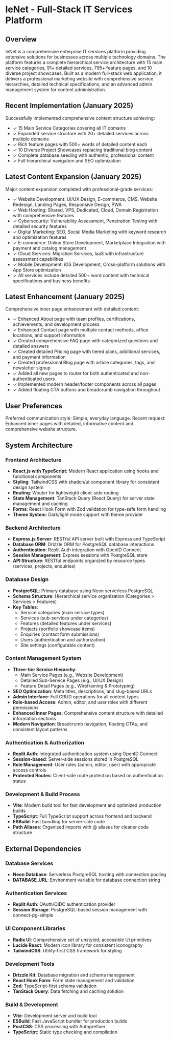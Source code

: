 # IeNet - Full-Stack IT Services Platform

## Overview

IeNet is a comprehensive enterprise IT services platform providing extensive solutions for businesses across multiple technology domains. The platform features a complete hierarchical service architecture with 15 main service categories, 91+ detailed services, 795+ feature pages, and 10 diverse project showcases. Built as a modern full-stack web application, it delivers a professional marketing website with comprehensive service hierarchies, detailed technical specifications, and an advanced admin management system for content administration.

## Recent Implementation (January 2025)

Successfully implemented comprehensive content structure achieving:
- ✓ 15 Main Service Categories covering all IT domains
- ✓ Expanded service structure with 20+ detailed services across multiple domains
- ✓ Rich feature pages with 500+ words of detailed content each
- ✓ 10 Diverse Project Showcases replacing traditional blog content
- ✓ Complete database seeding with authentic, professional content
- ✓ Full hierarchical navigation and SEO optimization

## Latest Content Expansion (January 2025)

Major content expansion completed with professional-grade services:
- ✓ Website Development: UI/UX Design, E-commerce, CMS, Website Redesign, Landing Pages, Responsive Design, PWA
- ✓ Web Hosting: Shared, VPS, Dedicated, Cloud, Domain Registration with comprehensive features
- ✓ Cybersecurity: Vulnerability Assessment, Penetration Testing with detailed security features
- ✓ Digital Marketing: SEO, Social Media Marketing with keyword research and optimization features
- ✓ E-commerce: Online Store Development, Marketplace Integration with payment and catalog management
- ✓ Cloud Services: Migration Services, IaaS with infrastructure assessment capabilities
- ✓ Mobile Development: iOS Development, Cross-platform solutions with App Store optimization
- ✓ All services include detailed 500+ word content with technical specifications and business benefits

## Latest Enhancement (January 2025)

Comprehensive inner page enhancement with detailed content:
- ✓ Enhanced About page with team profiles, certifications, achievements, and development process
- ✓ Enhanced Contact page with multiple contact methods, office locations, and support information
- ✓ Created comprehensive FAQ page with categorized questions and detailed answers
- ✓ Created detailed Pricing page with tiered plans, additional services, and payment information
- ✓ Created professional Blog page with article categories, tags, and newsletter signup
- ✓ Added all new pages to router for both authenticated and non-authenticated users
- ✓ Implemented modern header/footer components across all pages
- ✓ Added floating CTA buttons and breadcrumb navigation throughout

## User Preferences

Preferred communication style: Simple, everyday language.
Recent request: Enhanced inner pages with detailed, informative content and comprehensive website structure.

## System Architecture

### Frontend Architecture
- **React.js with TypeScript**: Modern React application using hooks and functional components
- **Styling**: TailwindCSS with shadcn/ui component library for consistent design system
- **Routing**: Wouter for lightweight client-side routing
- **State Management**: TanStack Query (React Query) for server state management and caching
- **Forms**: React Hook Form with Zod validation for type-safe form handling
- **Theme System**: Dark/light mode support with theme provider

### Backend Architecture
- **Express.js Server**: RESTful API server built with Express and TypeScript
- **Database ORM**: Drizzle ORM for PostgreSQL database interactions
- **Authentication**: Replit Auth integration with OpenID Connect
- **Session Management**: Express sessions with PostgreSQL store
- **API Structure**: RESTful endpoints organized by resource types (services, projects, enquiries)

### Database Design
- **PostgreSQL**: Primary database using Neon serverless PostgreSQL
- **Schema Structure**: Hierarchical service organization (Categories > Services > Features)
- **Key Tables**:
  - Service categories (main service types)
  - Services (sub-services under categories)
  - Features (detailed features under services)
  - Projects (portfolio showcase items)
  - Enquiries (contact form submissions)
  - Users (authentication and authorization)
  - Site settings (configurable content)

### Content Management System
- **Three-tier Service Hierarchy**: 
  - Main Service Pages (e.g., Website Development)
  - Detailed Sub-Service Pages (e.g., UI/UX Design)
  - Feature Detail Pages (e.g., Wireframing & Prototyping)
- **SEO Optimization**: Meta titles, descriptions, and slug-based URLs
- **Admin Interface**: Full CRUD operations for all content types
- **Role-based Access**: Admin, editor, and user roles with different permissions
- **Enhanced Inner Pages**: Comprehensive content structure with detailed information sections
- **Modern Navigation**: Breadcrumb navigation, floating CTAs, and consistent layout patterns

### Authentication & Authorization
- **Replit Auth**: Integrated authentication system using OpenID Connect
- **Session-based**: Server-side sessions stored in PostgreSQL
- **Role Management**: User roles (admin, editor, user) with appropriate access controls
- **Protected Routes**: Client-side route protection based on authentication status

### Development & Build Process
- **Vite**: Modern build tool for fast development and optimized production builds
- **TypeScript**: Full TypeScript support across frontend and backend
- **ESBuild**: Fast bundling for server-side code
- **Path Aliases**: Organized imports with @ aliases for cleaner code structure

## External Dependencies

### Database Services
- **Neon Database**: Serverless PostgreSQL hosting with connection pooling
- **DATABASE_URL**: Environment variable for database connection string

### Authentication Services
- **Replit Auth**: OAuth/OIDC authentication provider
- **Session Storage**: PostgreSQL-based session management with connect-pg-simple

### UI Component Libraries
- **Radix UI**: Comprehensive set of unstyled, accessible UI primitives
- **Lucide React**: Modern icon library for consistent iconography
- **TailwindCSS**: Utility-first CSS framework for styling

### Development Tools
- **Drizzle Kit**: Database migration and schema management
- **React Hook Form**: Form state management and validation
- **Zod**: TypeScript-first schema validation
- **TanStack Query**: Data fetching and caching solution

### Build & Development
- **Vite**: Development server and build tool
- **ESBuild**: Fast JavaScript bundler for production builds
- **PostCSS**: CSS processing with Autoprefixer
- **TypeScript**: Static type checking and compilation